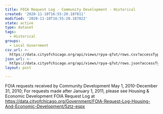 ```yaml
---
title: FOIA Request Log - Community Development - Historical
created: '2020-11-10T16:55:20.187811'
modified: '2020-11-10T16:55:20.187822'
state: active
type: dataset
tags:
  - Historical
groups:
  - Local Government
csv_url: >-
  https://data.cityofchicago.org/api/views/rpya-q7ut/rows.csv?accessType=DOWNLOAD
json_url: >-
  https://data.cityofchicago.org/api/views/rpya-q7ut/rows.json?accessType=DOWNLOAD
layout: post

---
```

FOIA requests received by Community Development May 1, 2010-December 31, 2010; For requests made after January 1, 2011, please see Housing & Economic Development FOIA Request Log  at https://data.cityofchicago.org/Government/FOIA-Request-Log-Housing-And-Economic-Development/5ztz-espx
